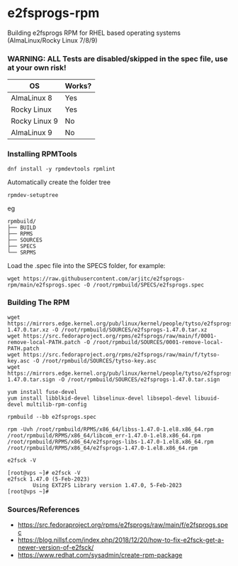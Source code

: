 # e2fsprogs-rpm
Building e2fsprogs RPM for RHEL based operating systems (AlmaLinux/Rocky Linux 7/8/9)

### WARNING: ALL Tests are disabled/skipped in the spec file, use at your own risk!


| OS      | Works? |
| ----------- | ----------- |
| AlmaLinux 8 | Yes       |
| Rocky Linux | Yes        |
| Rocky Linux 9 | No       |
| AlmaLinux 9   | No       |

### Installing RPMTools

```
dnf install -y rpmdevtools rpmlint
```

Automatically create the folder tree

```
rpmdev-setuptree
```

eg

```
rpmbuild/
├── BUILD
├── RPMS
├── SOURCES
├── SPECS
└── SRPMS
```

Load the .spec file into the SPECS folder, for example:

```
wget https://raw.githubusercontent.com/arjitc/e2fsprogs-rpm/main/e2fsprogs.spec -O /root/rpmbuild/SPECS/e2fsprogs.spec
```


### Building The RPM

```
wget https://mirrors.edge.kernel.org/pub/linux/kernel/people/tytso/e2fsprogs/v1.47.0/e2fsprogs-1.47.0.tar.xz -O /root/rpmbuild/SOURCES/e2fsprogs-1.47.0.tar.xz
wget https://src.fedoraproject.org/rpms/e2fsprogs/raw/main/f/0001-remove-local-PATH.patch -O /root/rpmbuild/SOURCES/0001-remove-local-PATH.patch
wget https://src.fedoraproject.org/rpms/e2fsprogs/raw/main/f/tytso-key.asc -O /root/rpmbuild/SOURCES/tytso-key.asc
wget https://mirrors.edge.kernel.org/pub/linux/kernel/people/tytso/e2fsprogs/v1.47.0/e2fsprogs-1.47.0.tar.sign -O /root/rpmbuild/SOURCES/e2fsprogs-1.47.0.tar.sign
```

```
yum install fuse-devel
yum install libblkid-devel libselinux-devel libsepol-devel libuuid-devel multilib-rpm-config
```

```
rpmbuild --bb e2fsprogs.spec
```

```
rpm -Uvh /root/rpmbuild/RPMS/x86_64/libss-1.47.0-1.el8.x86_64.rpm /root/rpmbuild/RPMS/x86_64/libcom_err-1.47.0-1.el8.x86_64.rpm /root/rpmbuild/RPMS/x86_64/e2fsprogs-libs-1.47.0-1.el8.x86_64.rpm /root/rpmbuild/RPMS/x86_64/e2fsprogs-1.47.0-1.el8.x86_64.rpm
```

```
e2fsck -V
```

```
[root@vps ~]# e2fsck -V
e2fsck 1.47.0 (5-Feb-2023)
        Using EXT2FS Library version 1.47.0, 5-Feb-2023
[root@vps ~]#
```

### Sources/References

- https://src.fedoraproject.org/rpms/e2fsprogs/raw/main/f/e2fsprogs.spec
- https://blog.nillsf.com/index.php/2018/12/20/how-to-fix-e2fsck-get-a-newer-version-of-e2fsck/
- https://www.redhat.com/sysadmin/create-rpm-package
